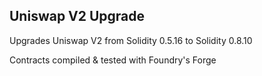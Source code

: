 ## Uniswap V2 Upgrade

Upgrades Uniswap V2 from Solidity 0.5.16 to Solidity 0.8.10

Contracts compiled & tested with Foundry's Forge
